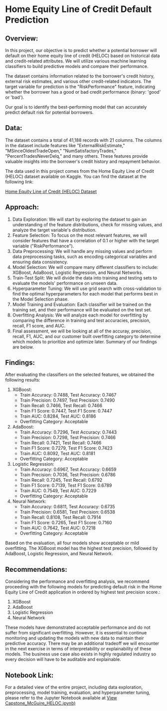# Home Equity Line of Credit Default Prediction

## Overview:

In this project, our objective is to predict whether a potential borrower will default on their home equity line of credit (HELOC) based on historical data and credit-related attributes. We will utilize various machine learning classifiers to build predictive models and compare their performance.

The dataset contains information related to the borrower's credit history, external risk estimates, and various other credit-related indicators. The target variable for prediction is the "RiskPerformance" feature, indicating whether the borrower has a good or bad credit performance (binary: 'good' or 'bad').

Our goal is to identify the best-performing model that can accurately predict default risk for potential borrowers.

## Data:

The dataset contains a total of 41,188 records with 21 columns. The columns in the dataset include features like "ExternalRiskEstimate," "MSinceOldestTradeOpen," "NumSatisfactoryTrades," "PercentTradesNeverDelq," and many others. These features provide valuable insights into the borrower's credit history and repayment behavior.

The data used in this project comes from the Home Equity Line of Credit (HELOC) dataset available on Kaggle. You can find the dataset at the following link:

[Home Equity Line of Credit (HELOC) Dataset](https://www.kaggle.com/datasets/averkiyoliabev/home-equity-line-of-creditheloc)

## Approach:

1. Data Exploration: We will start by exploring the dataset to gain an understanding of the feature distributions, check for missing values, and analyze the target variable's distribution.
2. Feature Selection: To focus on the most relevant features, we will consider features that have a correlation of 0.1 or higher with the target variable ("RiskPerformance").
3. Data Preprocessing: We will handle any missing values and perform data preprocessing tasks, such as encoding categorical variables and ensuring data consistency.
4. Model Selection: We will compare many different classifiers to include: XGBoost, AdaBoost, Logistic Regression, and Neural Networks.
5. Train-Test Split: We will divide the data into training and testing sets to evaluate the models' performance on unseen data.
6. Hyperparameter Tuning: We will use grid search with cross-validation to find the optimal hyperparameters for each model that performs best in the Model Selection phase.
7. Model Training and Evaluation: Each classifier will be trained on the training set, and their performance will be evaluated on the test set.
8. Overfitting Analysis: We will analyze each model for overfitting by comparing the difference in training and test accuracies, precision, recall, F1 score, and AUC.
9. Final assessment, we will be looking at all of the accuray, precision, recall, F1, AUC, and our customer built overfitting category to determine which models to prioritize and optimize later. Summary of our findings are below.

## Findings:

After evaluating the classifiers on the selected features, we obtained the following results:

1. XGBoost:
    - Train Accuracy: 0.7488, Test Accuracy: 0.7467
    - Train Precision: 0.7497, Test Precision: 0.7490
    - Train Recall: 0.7466, Test Recall: 0.7466
    - Train F1 Score: 0.7447, Test F1 Score: 0.7447
    - Train AUC: 0.8284, Test AUC: 0.8186
    - Overfitting Category: Acceptable
2. AdaBoost:
    - Train Accuracy: 0.7296, Test Accuracy: 0.7443
    - Train Precision: 0.7298, Test Precision: 0.7466
    - Train Recall: 0.7421, Test Recall: 0.7466
    - Train F1 Score: 0.7279, Test F1 Score: 0.7423
    - Train AUC: 0.8092, Test AUC: 0.8181
    - Overfitting Category: Acceptable
3. Logistic Regression:
    - Train Accuracy: 0.6967, Test Accuracy: 0.6659
    - Train Precision: 0.7036, Test Precision: 0.6786
    - Train Recall: 0.7245, Test Recall: 0.6792
    - Train F1 Score: 0.7139, Test F1 Score: 0.6789
    - Train AUC: 0.7549, Test AUC: 0.7229
    - Overfitting Category: Acceptable
4. Neural Network:
    - Train Accuracy: 0.6811, Test Accuracy: 0.6735
    - Train Precision: 0.6581, Test Precision: 0.6538
    - Train Recall: 0.8108, Test Recall: 0.7914
    - Train F1 Score: 0.7265, Test F1 Score: 0.7160
    - Train AUC: 0.7642, Test AUC: 0.7218
    - Overfitting Category: Acceptable

Based on the evaluation, all four models show acceptable or mild overfitting. The XGBoost model has the highest test precision, followed by AdaBoost, Logistic Regression, and Neural Network.

## Recommendations:

Considering the performance and overfitting analysis, we recommend proceeding with the following models for predicting default risk in the Home Equity Line of Credit application in ordered by highest test precision score.:

1. XGBoost
2. AdaBoost
3. Logistic Regression
4. Neural Network

These models have demonstrated acceptable performance and do not suffer from significant overfitting. However, it is essential to continue monitoring and updating the models with new data to maintain their predictive accuracy. There may be an additional tradeoff we will encounter in the next exercise in terms of interpretability or explainability of these models. The business use case also exists in highly regulated industry so every decision will have to be auditable and explainable.

## Notebook Link:

For a detailed view of the entire project, including data exploration, preprocessing, model training, evaluation, and hyperparameter tuning, please refer to the Jupyter Notebook available at [View Capstone_McGuire_HELOC.ipynb)](https://github.com/vmcguire/capstone_initial_report_eda)